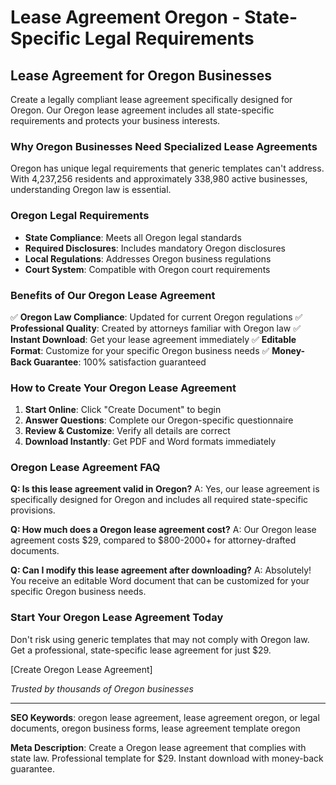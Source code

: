 # Lease Agreement Oregon - State-Specific Legal Requirements

## Lease Agreement for Oregon Businesses

Create a legally compliant lease agreement specifically designed for Oregon. Our Oregon lease agreement includes all state-specific requirements and protects your business interests.

### Why Oregon Businesses Need Specialized Lease Agreements

Oregon has unique legal requirements that generic templates can't address. With 4,237,256 residents and approximately 338,980 active businesses, understanding Oregon law is essential.

### Oregon Legal Requirements

- **State Compliance**: Meets all Oregon legal standards
- **Required Disclosures**: Includes mandatory Oregon disclosures
- **Local Regulations**: Addresses Oregon business regulations
- **Court System**: Compatible with Oregon court requirements

### Benefits of Our Oregon Lease Agreement

✅ **Oregon Law Compliance**: Updated for current Oregon regulations
✅ **Professional Quality**: Created by attorneys familiar with Oregon law
✅ **Instant Download**: Get your lease agreement immediately
✅ **Editable Format**: Customize for your specific Oregon business needs
✅ **Money-Back Guarantee**: 100% satisfaction guaranteed

### How to Create Your Oregon Lease Agreement

1. **Start Online**: Click "Create Document" to begin
2. **Answer Questions**: Complete our Oregon-specific questionnaire
3. **Review & Customize**: Verify all details are correct
4. **Download Instantly**: Get PDF and Word formats immediately

### Oregon Lease Agreement FAQ

**Q: Is this lease agreement valid in Oregon?**
A: Yes, our lease agreement is specifically designed for Oregon and includes all required state-specific provisions.

**Q: How much does a Oregon lease agreement cost?**
A: Our Oregon lease agreement costs $29, compared to $800-2000+ for attorney-drafted documents.

**Q: Can I modify this lease agreement after downloading?**
A: Absolutely! You receive an editable Word document that can be customized for your specific Oregon business needs.

### Start Your Oregon Lease Agreement Today

Don't risk using generic templates that may not comply with Oregon law. Get a professional, state-specific lease agreement for just $29.

[Create Oregon Lease Agreement]

_Trusted by thousands of Oregon businesses_

---

**SEO Keywords**: oregon lease agreement, lease agreement oregon, or legal documents, oregon business forms, lease agreement template oregon

**Meta Description**: Create a Oregon lease agreement that complies with state law. Professional template for $29. Instant download with money-back guarantee.

